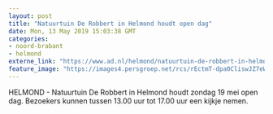 ```yaml
---
layout: post
title: "Natuurtuin De Robbert in Helmond houdt open dag"
date: Mon, 13 May 2019 15:03:38 GMT
categories: 
- noord-brabant 
- helmond 
externe_link: "https://www.ad.nl/helmond/natuurtuin-de-robbert-in-helmond-houdt-open-dag~a894269d/"
feature_image: "https://images4.persgroep.net/rcs/rEctmT-dpa0CliswJZ7eWI99pLA/diocontent/104918835/_fitwidth/400/?appId=21791a8992982cd8da851550a453bd7f&quality=0.7"
---
```


HELMOND - Natuurtuin De Robbert in Helmond houdt zondag 19 mei open dag. Bezoekers kunnen tussen 13.00 uur tot 17.00 uur een kijkje nemen.
